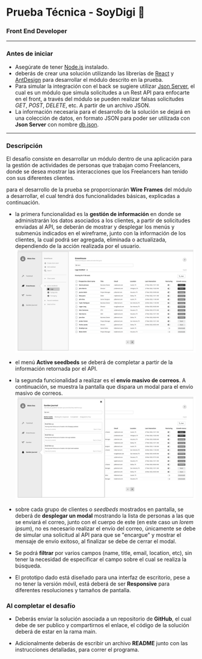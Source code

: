 # Prueba Técnica - SoyDigi 🚀
### Front End Developer

--------------------------------------------------

### Antes de iniciar

   - Asegúrate de tener [Node.js](https://nodejs.org/es/download/) instalado.
   - deberás de crear una solución utilizando las librerías de [React](https://es.reactjs.org/) y [AntDesign](https://ant.design/docs/react/introduce) para desarrollar el módulo descrito en la prueba.
   - Para simular la integración con el back se sugiere utilizar [Json Server](https://www.npmjs.com/package/json-server), el cual es un módulo que simula solicitudes a un Rest API para enfocarte en el front, a través del módulo se pueden realizar falsas solicitudes *GET*, *POST*, *DELETE*, etc. A partir de un archivo JSON.
   - La información necesaria para el desarrollo de la solución se dejará en una colección de datos, en formato JSON para poder ser utilizada con **Json Server** con nombre [db.json](./assets/data/db.json).

--------------------------------------------------

### Descripción

El desafío consiste en desarrollar un módulo dentro de una aplicación para la gestión de actividades de personas que trabajan como Freelancers, donde se desea mostrar las interacciones que los Freelancers han tenido con sus diferentes clientes. 

para el desarrollo de la prueba se proporcionarán **Wire Frames** del módulo a desarrollar, el cual tendrá dos funcionalidades básicas, explicadas a continuación.

   - la primera funcionalidad es la **gestión de información** en donde se administrarán los datos asociados a los clientes, a partir de solicitudes enviadas al API, se deberán de mostrar y desplegar los menús y submenús indicados en el wireframe, junto con la información de los clientes, la cual podrá ser agregada, eliminada o actualizada, dependiendo de la acción realizada por el usuario.
     ![plot](./assets/wireframes/02.png)

   - el menú **Active seedbeds** se deberá de completar a partir de la información retornada por el API.

   - la segunda funcionalidad a realizar es el **envío masivo de correos**. A continuación, se muestra la pantalla que dispara un modal para el envío masivo de correos.
     ![plot](./assets/wireframes/03.png)
     
   - sobre cada grupo de clientes o *seedbeds* mostrados en pantalla, se deberá de **desplegar un modal** mostrando la lista de personas a las que se enviará el correo, junto con el cuerpo de este (en este caso un *lorem ipsum*), no es necesario realizar el envío del correo, únicamente se debe de simular una solicitud al API para que se "encargue" y mostrar el mensaje de envío exitoso, al finalizar se debe de cerrar el modal.

   - Se podrá **filtrar** por varios campos (name, title, email, location, etc), sin tener la necesidad de especificar el campo sobre el cual se realiza la búsqueda.

   - El prototipo dado está diseñado para una interfaz de escritorio, pese a no tener la versión móvil, está deberá de ser **Responsive** para diferentes resoluciones y tamaños de pantalla.

### Al completar el desafío

   - Deberás enviar la solución asociada a un repositorio de **GitHub**, el cual debe de ser publico y compartirnos el enlace, el código de la solución deberá de estar en la rama main.

   - Adicionalmente deberás de escribir un archivo **README** junto con las instrucciones detalladas, para correr el programa. 

